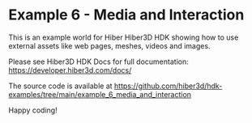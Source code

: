# Example 6 - Media and Interaction

This is an example world for Hiber Hiber3D HDK showing how to use external assets like web pages, meshes, videos and images.

Please see Hiber3D HDK Docs for full documentation:
https://developer.hiber3d.com/docs/

The source code is available at
https://github.com/hiber3d/hdk-examples/tree/main/example_6_media_and_interaction

Happy coding!
